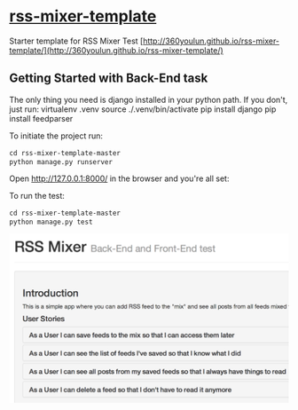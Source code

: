 [rss-mixer-template](http://360youlun.github.io/rss-mixer-template/)
==================

Starter template for RSS Mixer Test
[http://360youlun.github.io/rss-mixer-template/](http://360youlun.github.io/rss-mixer-template/)

Getting Started with Back-End task
----------------------------------

The only thing you need is django installed in your python path. If you don't, just run:
    virtualenv .venv
    source ./.venv/bin/activate
    pip install django
    pip install feedparser

To initiate the project run:

    cd rss-mixer-template-master
    python manage.py runserver

Open http://127.0.0.1:8000/ in the browser and you're all set:

To run the test:

    cd rss-mixer-template-master
    python manage.py test

![](assets/screen.png)
